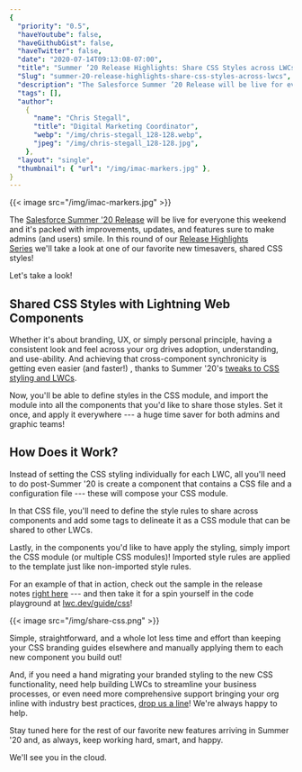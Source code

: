 ```yaml
---
{
  "priority": "0.5",
  "haveYoutube": false,
  "haveGithubGist": false,
  "haveTwitter": false,
  "date": "2020-07-14T09:13:08-07:00",
  "title": "Summer ’20 Release Highlights: Share CSS Styles across LWCs!",
  "Slug": "summer-20-release-highlights-share-css-styles-across-lwcs",
  "description": "The Salesforce Summer ’20 Release will be live for everyone this weekend and it’s packed with improvements, updates, and features sure to...",
  "tags": [],
  "author":
    {
      "name": "Chris Stegall",
      "title": "Digital Marketing Coordinator",
      "webp": "/img/chris-stegall_128-128.webp",
      "jpeg": "/img/chris-stegall_128-128.jpg",
    },
  "layout": "single",
  "thumbnail": { "url": "/img/imac-markers.jpg" },
}
---
```


{{< image src="/img/imac-markers.jpg" >}}

The [Salesforce Summer '20 Release](https://releasenotes.docs.salesforce.com/en-us/summer20/release-notes/salesforce_release_notes.htm) will be live for everyone this weekend and it's packed with improvements, updates, and features sure to make admins (and users) smile. In this round of our [Release Highlights Series](https://medium.com/tag/release-highlights/archive) we'll take a look at one of our favorite new timesavers, shared CSS styles!

Let's take a look!

## Shared CSS Styles with Lightning Web Components

Whether it's about branding, UX, or simply personal principle, having a consistent look and feel across your org drives adoption, understanding, and use-ability. And achieving that cross-component synchronicity is getting even easier (and faster!) , thanks to Summer '20's [tweaks to CSS styling and LWCs](https://releasenotes.docs.salesforce.com/en-us/summer20/release-notes/rn_lwc_css_share.htm).

Now, you'll be able to define styles in the CSS module, and import the module into all the components that you'd like to share those styles. Set it once, and apply it everywhere --- a huge time saver for both admins and graphic teams!

## How Does it Work?

Instead of setting the CSS styling individually for each LWC, all you'll need to do post-Summer '20 is create a component that contains a CSS file and a configuration file --- these will compose your CSS module.

In that CSS file, you'll need to define the style rules to share across components and add some tags to delineate it as a CSS module that can be shared to other LWCs.

Lastly, in the components you'd like to have apply the styling, simply import the CSS module (or multiple CSS modules)! Imported style rules are applied to the template just like non-imported style rules.

For an example of that in action, check out the sample in the release notes [right here](https://releasenotes.docs.salesforce.com/en-us/summer20/release-notes/rn_lwc_css_share.htm) --- and then take it for a spin yourself in the code playground at [lwc.dev/guide/css](https://lwc.dev/guide/css)!

{{< image src="/img/share-css.png" >}}

Simple, straightforward, and a whole lot less time and effort than keeping your CSS branding guides elsewhere and manually applying them to each new component you build out!

And, if you need a hand migrating your branded styling to the new CSS functionality, need help building LWCs to streamline your business processes, or even need more comprehensive support bringing your org inline with industry best practices, [drop us a line](https://www.mkpartners.com/contact/)! We're always happy to help.

Stay tuned here for the rest of our favorite new features arriving in Summer '20 and, as always, keep working hard, smart, and happy.

We'll see you in the cloud.
